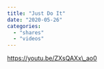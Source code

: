 ```yaml
---
title: "Just Do It"
date: "2020-05-26"
categories: 
  - "shares"
  - "videos"
---
```


https://youtu.be/ZXsQAXx\_ao0
